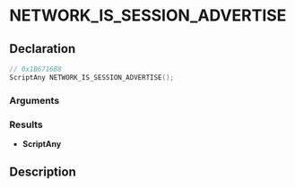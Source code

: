 # NETWORK_IS_SESSION_ADVERTISE

## Declaration
```cpp
// 0x1B6716B8
ScriptAny NETWORK_IS_SESSION_ADVERTISE();
```

### Arguments

### Results
- **ScriptAny**

## Description
